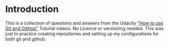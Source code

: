 # Introduction

This is a collection of questions and answers from the Udacity ["How to use Git and GitHub"](https://www.udacity.com/course/how-to-use-git-and-github--ud775) Tuturial videos.
No Licence or versioning needed.  This was just to practice creating repositories and setting up my configurations for both git and github.
